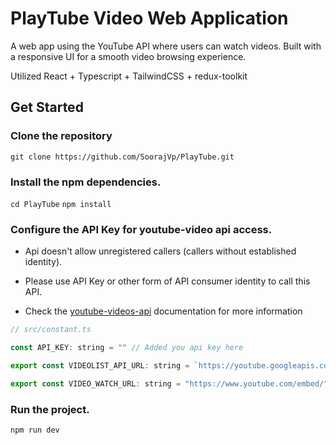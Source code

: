 # PlayTube Video Web Application

A web app using the YouTube API where users can watch videos. Built with a responsive UI for a smooth video browsing experience.

Utilized React + Typescript + TailwindCSS + redux-toolkit

## Get Started

### Clone the repository

`git clone https://github.com/SoorajVp/PlayTube.git` 

### Install the npm dependencies.

`cd PlayTube` 
`npm install`


### Configure the API Key for youtube-video api access. 

- Api doesn't allow unregistered callers (callers without established identity). 

- Please use API Key or other form of API consumer identity to call this API.

- Check the [youtube-videos-api](https://developers.google.com/youtube/v3/docs/videos) documentation for more information


```js
// src/constant.ts

const API_KEY: string = "" // Added you api key here

export const VIDEOLIST_API_URL: string = `https://youtube.googleapis.com/youtube/v3/videos?part=snippet%2CcontentDetails%2Cstatistics&chart=mostPopular&maxResults=50&regionCode=IN&key=${API_KEY}`;

export const VIDEO_WATCH_URL: string = "https://www.youtube.com/embed/"

```

### Run the project.

``npm run dev``